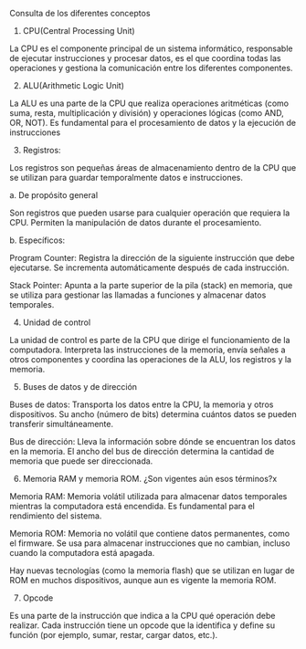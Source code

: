 Consulta de los diferentes conceptos

1. CPU(Central Processing Unit)

La CPU es el componente principal de un sistema informático, responsable de ejecutar instrucciones y procesar datos, es el que coordina todas las operaciones y gestiona la comunicación entre los diferentes componentes.

2. ALU(Arithmetic Logic Unit)

La ALU es una parte de la CPU que realiza operaciones aritméticas (como suma, resta, multiplicación y división) y operaciones lógicas (como AND, OR, NOT). Es fundamental para el procesamiento de datos y la ejecución de instrucciones

3. Registros:

Los registros son pequeñas áreas de almacenamiento dentro de la CPU que se utilizan para guardar temporalmente datos e instrucciones.

a. De propósito general

Son registros que pueden usarse para cualquier operación que requiera la CPU. Permiten la manipulación de datos durante el procesamiento.

b. Específicos: 

Program Counter: Registra la dirección de la siguiente instrucción que debe ejecutarse. Se incrementa automáticamente después de cada instrucción.

Stack Pointer: Apunta a la parte superior de la pila (stack) en memoria, que se utiliza para gestionar las llamadas a funciones y almacenar datos temporales.

4. Unidad de control

La unidad de control es parte de la CPU que dirige el funcionamiento de la computadora. Interpreta las instrucciones de la memoria, envía señales a otros componentes y coordina las operaciones de la ALU, los registros y la memoria.

5. Buses de datos y de dirección

Buses de datos: Transporta los datos entre la CPU, la memoria y otros dispositivos. Su ancho (número de bits) determina cuántos datos se pueden transferir simultáneamente.


Bus de dirección: Lleva la información sobre dónde se encuentran los datos en la memoria. El ancho del bus de dirección determina la cantidad de memoria que puede ser direccionada.   

6. Memoria RAM y memoria ROM. ¿Son vigentes aún esos términos?x

Memoria RAM: Memoria volátil utilizada para almacenar datos temporales mientras la computadora está encendida. Es fundamental para el rendimiento del sistema.

Memoria ROM: Memoria no volátil que contiene datos permanentes, como el firmware. Se usa para almacenar instrucciones que no cambian, incluso cuando la computadora está apagada.

Hay nuevas tecnologías (como la memoria flash) que se utilizan en lugar de ROM en muchos dispositivos, aunque aun es vigente la memoria ROM.

7. Opcode 

Es una parte de la instrucción que indica a la CPU qué operación debe realizar. Cada instrucción tiene un opcode que la identifica y define su función (por ejemplo, sumar, restar, cargar datos, etc.).



